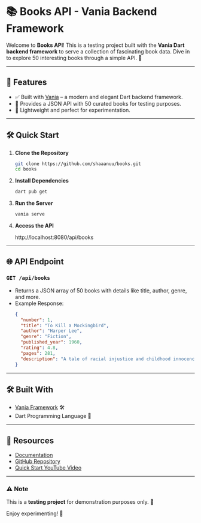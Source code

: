 # 📚 Books API - Vania Backend Framework

Welcome to **Books API**! This is a testing project built with the **Vania Dart backend framework** to serve a collection of fascinating book data. Dive in to explore 50 interesting books through a simple API. 🎉

---

## 🌟 Features

- ✅ Built with [Vania](https://vdart.dev) – a modern and elegant Dart backend framework.
- 📘 Provides a JSON API with 50 curated books for testing purposes.
- 🚀 Lightweight and perfect for experimentation.

---

## 🛠️ Quick Start

1. **Clone the Repository**

   ```bash
   git clone https://github.com/shaaanuu/books.git
   cd books
   ```

2. **Install Dependencies**

   ```bash
   dart pub get
   ```

3. **Run the Server**

   ```bash
   vania serve
   ```

4. **Access the API**

   http://localhost:8080/api/books

---

## 🌐 API Endpoint

### `GET /api/books`

- Returns a JSON array of 50 books with details like title, author, genre, and more.
- Example Response:
  ```json
  {
    "number": 1,
    "title": "To Kill a Mockingbird",
    "author": "Harper Lee",
    "genre": "Fiction",
    "published_year": 1960,
    "rating": 4.8,
    "pages": 281,
    "description": "A tale of racial injustice and childhood innocence in the American South."
  }
  ```

---

## 🛠️ Built With

- [Vania Framework](https://vdart.dev) 🛠️
- Dart Programming Language 🎯

---

## 📄 Resources

- [Documentation](https://vdart.dev)
- [GitHub Repository](https://github.com/vania-dart/framework)
- [Quick Start YouTube Video](https://www.youtube.com/watch?v=k8ol0F4bDKs)

---

### ⚠️ Note

This is a **testing project** for demonstration purposes only. 🌟

Enjoy experimenting! 🚀
